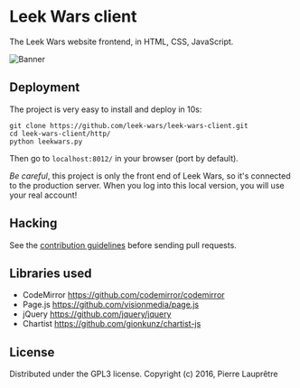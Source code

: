 # Leek Wars client

The Leek Wars website frontend, in HTML, CSS, JavaScript.

![Banner](https://github.com/leek-wars/leek-wars-client/blob/master/banner.jpg)

## Deployment

The project is very easy to install and deploy in 10s:
```shell
git clone https://github.com/leek-wars/leek-wars-client.git
cd leek-wars-client/http/
python leekwars.py
```
Then go to `localhost:8012/` in your browser (port by default).

*Be careful*, this project is only the front end of Leek Wars, so it's connected to the
production server. When you log into this local version, you will use your real account!

## Hacking

See the [contribution guidelines](https://github.com/leek-wars/leek-wars-client/blob/master/HACKING.md) before sending pull requests.

## Libraries used

- CodeMirror https://github.com/codemirror/codemirror
- Page.js https://github.com/visionmedia/page.js
- jQuery https://github.com/jquery/jquery
- Chartist https://github.com/gionkunz/chartist-js

## License

Distributed under the GPL3 license. Copyright (c) 2016, Pierre Lauprêtre
